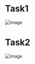 # Task1
![image](https://github.com/user-attachments/assets/f614e0fb-4c19-4224-84b7-c70ac0543860)
# Task2
![image](https://github.com/user-attachments/assets/5aa0f7e6-4093-4e5b-9dcb-11d99dd3e0f1)
